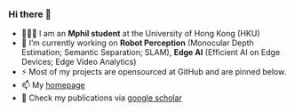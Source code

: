 ### Hi there 👋

- 👨🏼‍💻 I am an **Mphil student** at the University of Hong Kong (HKU)
- 🔭 I’m currently working on **Robot Perception** (Monocular Depth Estimation; Semantic Separation; SLAM), **Edge AI** (Efficient AI on Edge Devices; Edge Video Analytics)
- ⚡ Most of my projects are opensourced at GitHub and are pinned below.
- 📫 My [homepage](https://jmwang.netlify.app/)
- :book: Check my publications via [google scholar](https://scholar.google.com.hk/citations?user=yq72b6IAAAAJ&hl=zh-CN)


<!--
**jmwang0117/jmwang0117** is a ✨ _special_ ✨ repository because its `README.md` (this file) appears on your GitHub profile.

Here are some ideas to get you started:

- 🔭 I’m currently working on ...
- 🌱 I’m currently learning ...
- 👯 I’m looking to collaborate on ...
- 🤔 I’m looking for help with ...
- 💬 Ask me about ...
- 📫 How to reach me: ...
- 😄 Pronouns: ...
- ⚡ Fun fact: ...
-->
